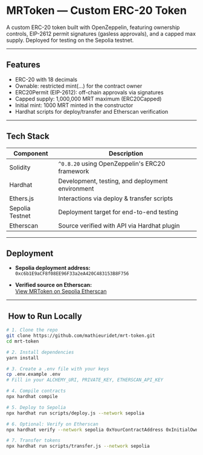 #  MRToken — Custom ERC-20 Token

A custom ERC-20 token built with OpenZeppelin, featuring ownership controls, EIP-2612 permit signatures (gasless approvals), and a capped max supply. Deployed for testing on the Sepolia testnet.

---

##  Features

- ERC-20 with 18 decimals
- Ownable: restricted mint(...) for the contract owner
- ERC20Permit (EIP-2612): off-chain approvals via signatures
- Capped supply: 1,000,000 MRT maximum (ERC20Capped)
- Initial mint: 1000 MRT minted in the constructor
- Hardhat scripts for deploy/transfer and Etherscan verification

---

##  Tech Stack

| Component         | Description                                                  |
|------------------|--------------------------------------------------------------|
| Solidity         | `^0.8.20` using OpenZeppelin's ERC20 framework              |
| Hardhat          | Development, testing, and deployment environment             |
| Ethers.js        | Interactions via deploy & transfer scripts                   |
| Sepolia Testnet  | Deployment target for end-to-end testing                     |
| Etherscan        | Source verified with API via Hardhat plugin                  |

---

##  Deployment

- **Sepolia deployment address:**  
  `0xc6b1E9aCF8f08EE96F33a2eA420C483153B8F756`

- **Verified source on Etherscan:**  
  [View MRToken on Sepolia Etherscan](https://sepolia.etherscan.io/address/0xc6b1E9aCF8f08EE96F33a2eA420C483153B8F756)

---

## ​ How to Run Locally

```bash
# 1. Clone the repo
git clone https://github.com/mathieuridet/mrt-token.git
cd mrt-token

# 2. Install dependencies
yarn install

# 3. Create a .env file with your keys
cp .env.example .env
# Fill in your ALCHEMY_URI, PRIVATE_KEY, ETHERSCAN_API_KEY

# 4. Compile contracts
npx hardhat compile

# 5. Deploy to Sepolia
npx hardhat run scripts/deploy.js --network sepolia

# 6. Optional: Verify on Etherscan
npx hardhat verify --network sepolia 0xYourContractAddress 0xInitialOwnerAddress

# 7. Transfer tokens
npx hardhat run scripts/transfer.js --network sepolia

